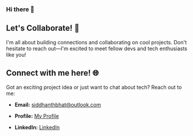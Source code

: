 ### Hi there 👋

## Let's Collaborate! 🤝

I'm all about building connections and collaborating on cool projects. Don't hesitate to reach out—I'm excited to meet fellow devs and tech enthusiasts like you!

## Connect with me here! 🌐

Got an exciting project idea or just want to chat about tech? Reach out to me:

- **Email:** [siddhanthbhat@outlook.com](mailto:siddhanthbhat@outlook.com)

- **Profile:** [My Profile](https://siddhanthbhat.github.io)

- **LinkedIn:** [LinkedIn](https://www.linkedin.com/in/siddhanthbhat/)

